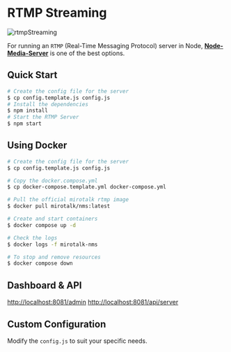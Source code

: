 # RTMP Streaming

![rtmpStreaming](../rtmpStreaming.jpeg)

For running an `RTMP` (Real-Time Messaging Protocol) server in Node, **[Node-Media-Server](https://github.com/illuspas/Node-Media-Server)** is one of the best options.

## Quick Start

```sh
# Create the config file for the server
$ cp config.template.js config.js
# Install the dependencies
$ npm install
# Start the RTMP Server
$ npm start
```

## Using Docker

```sh
# Create the config file for the server
$ cp config.template.js config.js

# Copy the docker.compose.yml
$ cp docker-compose.template.yml docker-compose.yml

# Pull the official mirotalk rtmp image
$ docker pull mirotalk/nms:latest

# Create and start containers
$ docker compose up -d

# Check the logs
$ docker logs -f mirotalk-nms

# To stop and remove resources
$ docker compose down
```

## Dashboard & API

[http://localhost:8081/admin](http://localhost:8081/admin)
[http://localhost:8081/api/server](http://localhost:8081/api/server)

## Custom Configuration

Modify the `config.js` to suit your specific needs.
